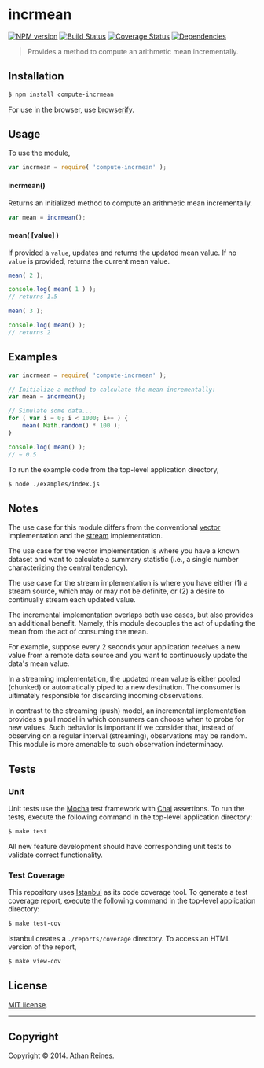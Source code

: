 incrmean
===
[![NPM version][npm-image]][npm-url] [![Build Status][travis-image]][travis-url] [![Coverage Status][coveralls-image]][coveralls-url] [![Dependencies][dependencies-image]][dependencies-url]

> Provides a method to compute an arithmetic mean incrementally.


## Installation

``` bash
$ npm install compute-incrmean
```

For use in the browser, use [browserify](https://github.com/substack/node-browserify).


## Usage

To use the module,

``` javascript
var incrmean = require( 'compute-incrmean' );
```

#### incrmean()

Returns an initialized method to compute an arithmetic mean incrementally.

``` javascript
var mean = incrmean();
```

#### mean( [value] )

If provided a `value`, updates and returns the updated mean value. If no `value` is provided, returns the current mean value.

``` javascript
mean( 2 );

console.log( mean( 1 ) );
// returns 1.5

mean( 3 );

console.log( mean() );
// returns 2
```


## Examples

``` javascript
var incrmean = require( 'compute-incrmean' );

// Initialize a method to calculate the mean incrementally:
var mean = incrmean();

// Simulate some data...
for ( var i = 0; i < 1000; i++ ) {
	mean( Math.random() * 100 );
}

console.log( mean() );
// ~ 0.5
```

To run the example code from the top-level application directory,

``` bash
$ node ./examples/index.js
```


## Notes

The use case for this module differs from the conventional [vector](https://github.com/compute-io/mean) implementation and the [stream](https://github.com/flow-io/?query=mean) implementation.

The use case for the vector implementation is where you have a known dataset and want to calculate a summary statistic (i.e., a single number characterizing the central tendency).

The use case for the stream implementation is where you have either (1) a stream source, which may or may not be definite, or (2) a desire to continually stream each updated value.

The incremental implementation overlaps both use cases, but also provides an additional benefit. Namely, this module decouples the act of updating the mean from the act of consuming the mean.

For example, suppose every 2 seconds your application receives a new value from a remote data source and you want to continuously update the data's mean value.

In a streaming implementation, the updated mean value is either pooled (chunked) or automatically piped to a new destination. The consumer is ultimately responsible for discarding incoming observations.

In contrast to the streaming (push) model, an incremental implementation provides a pull model in which consumers can choose when to probe for new values. Such behavior is important if we consider that, instead of observing on a regular interval (streaming), observations may be random. This module is more amenable to such observation indeterminacy.


## Tests

### Unit

Unit tests use the [Mocha](http://visionmedia.github.io/mocha) test framework with [Chai](http://chaijs.com) assertions. To run the tests, execute the following command in the top-level application directory:

``` bash
$ make test
```

All new feature development should have corresponding unit tests to validate correct functionality.


### Test Coverage

This repository uses [Istanbul](https://github.com/gotwarlost/istanbul) as its code coverage tool. To generate a test coverage report, execute the following command in the top-level application directory:

``` bash
$ make test-cov
```

Istanbul creates a `./reports/coverage` directory. To access an HTML version of the report,

``` bash
$ make view-cov
```


## License

[MIT license](http://opensource.org/licenses/MIT). 


---
## Copyright

Copyright &copy; 2014. Athan Reines.


[npm-image]: http://img.shields.io/npm/v/compute-incrmean.svg
[npm-url]: https://npmjs.org/package/compute-incrmean

[travis-image]: http://img.shields.io/travis/compute-io/incrmean/master.svg
[travis-url]: https://travis-ci.org/compute-io/incrmean

[coveralls-image]: https://img.shields.io/coveralls/compute-io/incrmean/master.svg
[coveralls-url]: https://coveralls.io/r/compute-io/incrmean?branch=master

[dependencies-image]: http://img.shields.io/david/compute-io/incrmean.svg
[dependencies-url]: https://david-dm.org/compute-io/incrmean

[dev-dependencies-image]: http://img.shields.io/david/dev/compute-io/incrmean.svg
[dev-dependencies-url]: https://david-dm.org/dev/compute-io/incrmean

[github-issues-image]: http://img.shields.io/github/issues/compute-io/incrmean.svg
[github-issues-url]: https://github.com/compute-io/incrmean/issues